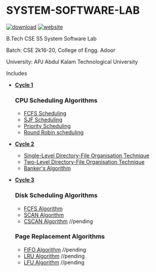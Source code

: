 # SYSTEM-SOFTWARE-LAB

[![download](https://img.shields.io/badge/Download-zip-blue.svg?logo=appveyor&longCache=true&style=for-the-badge)](https://github.com/abhijithvijayan/System-Software-lab/zipball/master)
[![website](https://img.shields.io/badge/Live-website-green.svg?logo=appveyor&longCache=true&style=for-the-badge)](https://abhijithvijayan.github.io/System-Software-lab/)

B.Tech CSE S5 System Software Lab

Batch: CSE 2k16-20, College of Engg. Adoor

University: APJ Abdul Kalam Technological University

Includes

- **[Cycle 1](https://github.com/abhijithvijayan/System-Software-lab/blob/master/cycle-1/README.md)**

    ### CPU Scheduling Algorithms

    - [FCFS Scheduling](https://github.com/abhijithvijayan/System-Software-lab/tree/master/cycle-1/p_01/README.md)
    - [SJF Scheduling](https://github.com/abhijithvijayan/System-Software-lab/tree/master/cycle-1/p_02/README.md)
    - [Priority Scheduling](https://github.com/abhijithvijayan/System-Software-lab/tree/master/cycle-1/p_03/README.md)
    - [Round Robin scheduling](https://github.com/abhijithvijayan/System-Software-lab/tree/master/cycle-1/p_04/README.md)
    
- **[Cycle 2](https://github.com/abhijithvijayan/System-Software-lab/blob/master/cycle-2/README.md)**

    - [Single-Level Directory-File Organisation Technique](https://github.com/abhijithvijayan/System-Software-lab/tree/master/cycle-2/p_05/README.md)
    - [Two-Level Directory-File Organisation Technique](https://github.com/abhijithvijayan/System-Software-lab/tree/master/cycle-2/p_06/README.md)
    - [Banker's Algorithm](https://github.com/abhijithvijayan/System-Software-lab/tree/master/cycle-2/p_07/README.md)
    
- **[Cycle 3](https://github.com/abhijithvijayan/System-Software-lab/blob/master/cycle-3/README.md)**
    
    ### Disk Scheduling Algorithms
    
    - [FCFS Algorithm](https://github.com/abhijithvijayan/System-Software-lab/tree/master/cycle-3/p_08/README.md)
    - [SCAN Algorithm](https://github.com/abhijithvijayan/System-Software-lab/tree/master/cycle-3/p_09/README.md)
    - [CSCAN Algorithm](#)  //pending
    
    ### Page Replacement Algorithms
    
    - [FIFO Algorithm](#)   //pending
    - [LRU Algorithm](#)    //pending
    - [LFU Algorithm](#)    //pending
    
    
